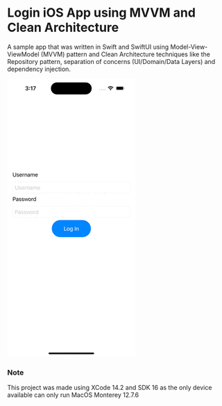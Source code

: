 # Login iOS App using MVVM and Clean Architecture

A sample app that was written in Swift and SwiftUI using Model-View-ViewModel (MVVM) pattern and
Clean Architecture techniques like the Repository pattern, separation of concerns (UI/Domain/Data Layers) and dependency injection.

<img src="https://github.com/robdich/LoginMvvm/blob/master/login_mvvm_screen_record.gif" />

### Note
This project was made using XCode 14.2 and SDK 16 as the only device available can only run MacOS Monterey 12.7.6
